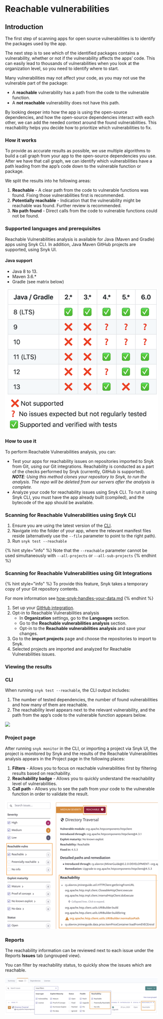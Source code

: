 # Reachable vulnerabilities

## Introduction

The first step of scanning apps for open source vulnerabilities is to identify the packages used by the app.

The next step is to see which of the identified packages contains a vulnerability, whether or not if the vulnerability affects the apps’ code. This can easily lead to thousands of vulnerabilities when you look at the organization level, so you need to identify where to start.

Many vulnerabilities may not affect your code, as you may not use the vulnerable part of the package:

* A **reachable** vulnerability has a path from the code to the vulnerable function.
* A **not reachable** vulnerability does not have this path.

By looking deeper into how the app is using the open-source dependencies, and how the open-source dependencies interact with each other, we can add the needed context around the found vulnerabilities. This reachability helps you decide how to prioritize which vulnerabilities to fix.

### How it works

To provide as accurate results as possible, we use multiple algorithms to build a call graph from your app to the open-source dependencies you use. After we have that call graph, we can identify which vulnerabilities have a path leading from the app’s code down to the vulnerable function or package.

We split the results into he following areas:

1. **Reachable** - A clear path from the code to vulnerable functions was found. Fixing those vulnerabilities first is recommended.
2. **Potentially reachable** - Indication that the vulnerability might be reachable was found. Further review is recommended.
3. **No path found** - Direct calls from the code to vulnerable functions could not be found.

### Supported languages and prerequisites

Reachable Vulnerabilities analysis is available for Java (Maven and Gradle) apps using Snyk CLI. In addition, Java Maven GitHub projects are supported, using Snyk UI.

#### Java support

* Java 8 to 13.
* Maven 3.6.\*
* Gradle (see matrix below)

![](../../../.gitbook/assets/image1-1-.png)

### How to use it

To perform Reachable Vulnerabilities analysis, you can:

* Test your apps for reachability issues on repositories imported to Snyk from Git, using our Git integrations. Reachability is conducted as a part of the checks performed by Snyk (currently, GitHub is supported). _**NOTE**: Using this method clones your repository to Snyk, to run the analysis. The repo will be deleted from our servers after the analysis is complete._
* Analyze your code for reachability issues using Snyk CLI. To run it using Snyk CLI, you must have the app already built (compiled), and the bytecode of the app should be available.

### Scanning for Reachable Vulnerabilities using Snyk CLI

1. Ensure you are using the latest version of the [CLI](https://www.npmjs.com/package/snyk).
2. Navigate into the folder of your app, where the relevant manifest files reside (alternatively use the `--file` parameter to point to the right path).
3. Run `snyk test --reachable`

{% hint style="info" %}
Note that the `--reachable` parameter cannot be used simultaneously with `--all-projects` or `--all-sub-projects`
{% endhint %}

### Scanning for Reachable Vulnerabilities using Git Integrations

{% hint style="info" %}
To provide this feature, Snyk takes a temporary copy of your Git repository contents.

For more information see [how-snyk-handles-your-data.md](../../../more-info/how-snyk-handles-your-data.md "mention")
{% endhint %}

1. Set up your [GitHub integration](https://docs.snyk.io/integrations/git-repository-scm-integrations/github-integration).
2. Opt-in to Reachable Vulnerabilities analysis
   * In **Organization** settings, go to the **Languages** section.
   * Go to the **Reachable vulnerabilities analysis** section.
   * Opt-in to the **Reachable vulnerabilities analysis** and save your changes.
3. Go to the **import projects** page and choose the repositories to import to Snyk.
4. Selected projects are imported and analyzed for Reachable Vulnerabilities issues.

### Viewing the results

### CLI

When running `snyk test --reachable`_,_ the CLI output includes:

1. The number of tested dependencies, the number of found vulnerabilities and how many of them are reachable.
2. The reachability level appears next to the relevant vulnerability, and the path from the app’s code to the vulnerable function appears below.

![](<../../../.gitbook/assets/screen\_shot\_2020-06-30\_at\_12.59.23 (2) (2) (2) (2) (2) (2) (2) (2) (2) (1) (1) (1) (1) (1) (1) (1) (1) (1) (1) (1) (1) (1) (1) (1) (1) (1) (1) (8).png>)

### Project page

After running `snyk monitor` in the CLI, or importing a project via Snyk UI, the project is monitored by Snyk and the results of the Reachable Vulnerabilities analysis appears in the Project page in the following places:

1. **Filters** - Allows you to focus on reachable vulnerabilities first by filtering results based on reachability.
2. **Reachability badge** - Allows you to quickly understand the reachability level of vulnerabilities.
3. **Call path** - Allows you to see the path from your code to the vulnerable function in order to validate the result.

![](../../../.gitbook/assets/project.png)

### Reports

The reachability information can be reviewed next to each issue under the Reports **Issues** tab (ungrouped view).

You can filter by reachability status, to quickly show the issues which are reachable.

![](../../../.gitbook/assets/blobid0.png)
